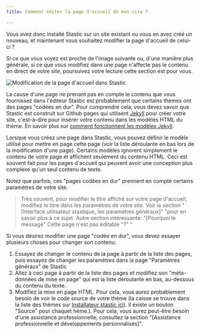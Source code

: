 ```yaml
---
title: Comment éditer la page d'accueil de mon site ?

---
```

Vous avez donc installé Stastic sur un site existant ou vous en avez créé un nouveau, et maintenant vous souhaitez modifier la page d'accueil de celui-ci ? 

Si ce que vous voyez est proche de l'image suivante ou, d'une manière plus générale, si ce que vous modifiez dans une page n'affecte pas le contenu en direct de votre site, poursuivez votre lecture cette section est pour vous. 

![Modification de la page d'accueil dans Stastic](https://www.stastic.net//assets/2019-08-04-773303.png) 

La cause d'une page ne prenant pas en compte le contenu que vous fournissez dans l'éditeur Stastic est probablement que certains thèmes ont des pages "codées en dur". Pour comprendre cela, vous devez savoir que Stastic est construit sur Github pages qui utilisent [Jekyll](https://jekyllrb.com/) pour créer votre site, c'est-à-dire pour insérer votre contenu dans les modèles HTML du thème. En savoir plus sur [comment fonctionnent les modèles Jekyll](https://jekyllrb.com/docs/step-by-step/04-layouts/). 

Lorsque vous créez une page dans Stastic, vous pouvez définir le modèle utilisé pour mettre en page cette page (voir la liste déroulante en bas lors de la modification d'une page). Certains modèles ignorent simplement le contenu de votre page et affichent seulement du contenu HTML. Ceci est souvent fait pour les pages d'accueil qui peuvent avoir une conception plus complexe qu'un seul contenu de texte. 

Notez que parfois, ces "pages codées en dur" prennent en compte certains paramètres de votre site. 

> Très souvent, pour modifier le titre affiché sur votre page d'accueil, modifiez le titre dans les paramètres de votre site. Voir la section "[Interface utilisateur stastique, les paramètres généraux]" "pour en savoir plus à ce sujet. 
> Autre section intéressante: "[Pourquoi le message" Cette page n'est pas éditable "?" "

Si vous désirez modifier une page "codée en dur", vous devez essayer plusieurs choses pour changer son contenu: 

1. Essayez de changer le contenu de la page à partir de la liste des pages, puis essayez de changer les paramètres dans la page "Paramètres généraux" de Stastic
2. Allez à ceci page à partir de la liste des pages et modifiez son "méta-données de mise en page" qui est la liste déroulante en bas, au-dessous du contenu du texte. 
3. Modifiez la mise en page HTML. Pour cela, vous aurez probablement besoin de voir le code source de votre thème (la caisse se trouve dans la liste des thèmes sur [Installateur stastic ici](https://stastic.net/#/themes)). Il existe un bouton "Source" pour chaquet hème.). Pour cela, vous aurez peut-être besoin d'une assistance professionnelle, consultez la section "[Assistance professionnelle et développements personnalisés]".
